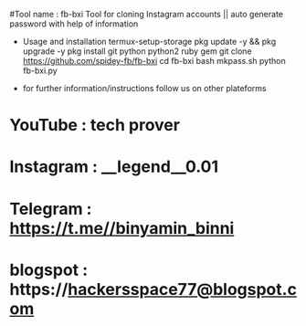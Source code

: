 #Tool name : fb-bxi
Tool for cloning Instagram accounts || auto generate password with help of information
* Usage and installation 
termux-setup-storage
pkg update -y && pkg upgrade -y 
pkg install git python python2 ruby gem 
git clone https://github.com/spidey-fb/fb-bxi 
cd fb-bxi 
bash mkpass.sh 
python fb-bxi.py

* for further information/instructions follow us on other plateforms 
# YouTube : tech prover
# Instagram : __legend__0.01
# Telegram : https://t.me//binyamin_binni
# blogspot : https://hackersspace77@blogspot.com

